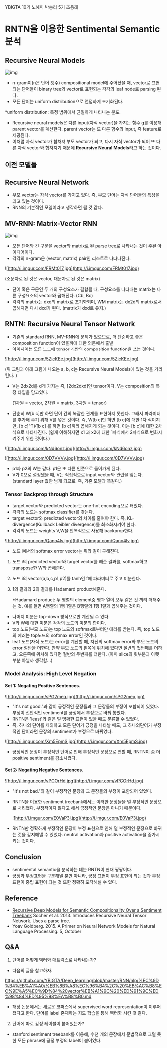 YBIGTA 10기 노혜미 박승리 5기 조용래
# RNTN을 이용한 Sentimental Semantic 분석

##  Recursive Neural Models

  ![img](http://i.imgur.com/gYAvQEP.jpg)

- n-gram이(n은 단어 갯수) compositional model에 주어졌을 때, vector로 표현되는 단어들이 binary tree와 vector로 표현되는 각각의 leaf node로 parsing 된다.
- 모든 단어는 uniform distribution으로 랜덤하게 초기화된다.

*uniform distribution: 특정 범위에서 균일하게 나타나는 분포.

- Recursive neural models은 다른 input(자식 vector)을 가지는 함수 g를 이용해 parent vector를 계산한다. parent vector는 또 다른 함수의 input, 즉 feature로 제공된다.
- 이처럼 자식 vector가 합쳐져 부모 vector가 되고, 다시 자식 vector가 되어 또 다른 자식 vector와 합쳐지기 때문에 **Recursive Neural Models**라고 하는 것이다.

## 이전 모델들

## Recursive Neural Network

- 부모 vector는 자식 vector를 가지고 있다. 즉, 부모 단어는 자식 단어들의 특성을 띄고 있는 것이다.
- RNN의 기본적인 모델이라고 생각하면 될 것 같다.

## MV-RNN: Matrix-Vector RNN 


![img](http://i.imgur.com/Jh87zKL.jpg)

- 모든 단어와 긴 구문을 vector와 matrix로 된 parse tree로 나타내는 것이 주된 아이디어이다.
- 각각의 n-gram은 (vector, matrix) pair인 리스트로 나타나진다. 

![http://i.imgur.com/FRMt017.jpg](http://i.imgur.com/FRMt017.jpg)

(소문자로 된 것은 vector, 대문자로 된 것은 matrix)

- 단어 혹은 구문인 두 개의 구성요소가 결합될 때, 구성요소를 나타내는 matrix는 다른 구성요소의 vector와 곱해진다. (Cb, Bc)
- 각각의 matrix는 dxd의 matrix로 초기화되며, WM matrix는 dx2d의 matrix로서 곱해지면 다시 dxd가 된다. (matrix가 dxd로 유지.)

## RNTN: Recursive Neural Tensor Network

- 기존의 standard RNN, MV-RNN에 문제가 있으므로, 더 단순하고 좋은 composition function이 있을까에 대한 의문에서 출발
- 아이디어는 모든 노드에 tensor 기반의 composition function을 쓰는 것이다.

![http://i.imgur.com/5ZicKEe.jpg](http://i.imgur.com/5ZicKEe.jpg)

(위 그림과 아래 그림에 나오는 a, b, c는 Recursive Neural Models에 있는 것을 가리킨다. )

- V는 2dx2d를 d개 가지는 즉, [2dx2dxd]인 tensor이다. V는 composition의    특정 타입을 담고있다. 

  (1차원 = vector, 2차원 = matrix, 3차원 = tensor)

- 단순히 W[b c]만 하면 단어 간의 복잡한 관계를 표현하지 못한다. 그래서 파라미터를 추가해 주기 위해 V를 넣은 것이다. 즉, W[b c]만 하면 [b c]에 대한 1차 식이지만, [b c]^T*V*[b c] 를 하면 [b c]끼리 곱해지게 되는 것이다. 이는 [b c]에 대한 2차 식으로 나타나진다. (쉽게 이해하자면 x1 과 x2에 대한 1차식에서 2차식으로 변화시켜주기 위한 것이다.)


![http://i.imgur.com/kNd6onz.jpg](http://i.imgur.com/kNd6onz.jpg)

![http://i.imgur.com/0D7VVVv.jpg](http://i.imgur.com/0D7VVVv.jpg)

- p1과 p2의 W는 같다. p1은 또 다른 인풋으로 들어가게 된다.
- V가 0으로 설정됐을 때, V는 직접적으로 input vector와 관련을 맺는다. (standard layer 값만 남게 되므로. 즉, 기존 모델과 똑같다.)

### Tensor Backprop through Structure

- target vector와 predicted vector는 one-hot encoding으로 돼있다. 
- 각각의 노드는 softmax classifier를 갖는다.
- target vector와 predicted vector의 차이를 줄여야 한다. 즉, KL-divergence(Kullback Leibler divergence)를 최소화시켜야 한다. 
- 각각의 노드는 weights V,W을 반복적으로 사용해 backprop한다.

![http://i.imgur.com/Qano4lv.jpg](http://i.imgur.com/Qano4lv.jpg)

- 노드 i에서의 softmax error vector는 위와 같이 구해진다. 

1. 노드 i의 predicted vector와 target vector를 빼준 결과를, softmax하고 transpose한 W와 곱해준다.

2. 노드 i의 vector(a,b,c,p1,p2)를 tanh인 f에 파라미터로 주고 미분한다.

3. 1의 결과와 2의 결과를 Hadamard product해준다. 

   *Hadamard product: 두 행렬의 element중 행과 열이 모두 같은 것 끼리 더해주는 것. 예를 들면 A행렬의 1행 1렬은 B행렬의 1행 1렬과 곱해주는 것이다.

- 나머지 미분은 top-down 방식으로만 계산될 수 있다. 
- V와 W에 대한 미분은 각각의 노드의 미분의 합이다.
- top 노드(부모 노드)는 top 노드의 softmax로부터만 에러를 받는다. 즉, top 노드의   에러는 top노드의 softmax error인 것이다.
- leaf 노드(자식 노드)는 error를 계산할 때, 자신의 softmax error와 부모 노드의 error 절반을 더한다. 만약 부모 노드의 왼쪽에 위치해 있다면 절반의 첫번째를 더하고, 오른쪽에 위치해 있다면 절반의 두번째를 더한다. (아마 slice의 윗부분과 아랫부분 아닐까 생각함...)

### Model Analysis: High Level Negation

#### Set 1: Negating Positive Sentences.

![http://i.imgur.com/sPG2meq.jpg](http://i.imgur.com/sPG2meq.jpg)

- "It's not good."과 같이 긍정적인 문장들과 그 문장들의 부정이 포함되어 있었다. 부정이 전반적인 sentiment를 긍정에서 부정으로 바꿔 놓았다.
- RNTN은 'least'와 같은 덜 명확한 표현이 있을 때도 분류할 수 있었다.
- 즉, 하나의 단어를 제외하고 모든 단어가 긍정을 나타날 때도, 그 하나의단어가 부정적인 단어라면 문장의 sentiment가 부정으로 바뀌었다.

![http://i.imgur.com/Xm5EpmS.jpg](http://i.imgur.com/Xm5EpmS.jpg)

- 긍정적인 문장이 부정적인 단어로 인해 부정적인 문장으로 변할 때, RNTN이 좀 더 positive sentiment를 감소시켰다.

#### Set 2: Negating Negative Sentences.

![http://i.imgur.com/vPCOrHd.jpg](http://i.imgur.com/vPCOrHd.jpg)

- "It's not bad."와 같이 부정적인 문장과 그 문장들의 부정이 포함되어 있었다.

- RNTN을 이용한 sentiment treebank에서는 이러한 문장들을 덜 부정적인 문장으로 처리했다. 부정적이지 않다고 해서 긍정적인 문장은 아니기 때문이다.

  ![http://i.imgur.com/E0VaP3i.jpg](http://i.imgur.com/E0VaP3i.jpg)

- RNTN만 정확하게 부정적인 문장이 부정 표현으로 인해 덜 부정적인 문장으로 바뀌는 것을 감지해낼 수 있었다. neutral activation과 positive activation을 증가시키는 것이다.

## Conclusion

- sentimental semantic을 분석하는 데는 RNTN이 현재 짱짱이다.
- 긍정과 부정표현을 구분해낼 뿐만 아니라, 긍정 표현이 부정 표현이 되는 것과 부정 표현이 중립 표현이 되는 것 또한 정확히 포착해낼 수 있다.



## Reference

- [Recursive Deep Models for Semantic Compositionality Over a Sentiment Treebank](http://citeseerx.ist.psu.edu/viewdoc/download?doi=10.1.1.383.1327&rep=rep1&type=pdf) Socher et al. 2013.  Introduces Recursive Neural Tensor Network.  Uses a parse tree.
- Yoav Goldberg. 2015. A Primer on Neural Network Models for Natural Language Processing. 5, October


## Q&A

1. 단어를 어떻게 벡터와 매트릭스로 나타내는가?

- 다음의 글을 참고하자.

https://github.com/YBIGTA/Deep_learning/blob/master/RNN/nlp/%EC%9D%B4%EB%A1%A0/%EB%8B%A8%EC%96%B4%2C%20%EB%AC%B8%EC%9E%A5%EC%9D%84%20vector%EB%A1%9C%20%ED%91%9C%ED%98%84%ED%95%98%EA%B8%B0.md

- 해당 논문에서는 새로운 코퍼스에서 supervised word representation이 이루어졌다고 한다. 단어를 label 존재하는 지도 학습을 통해 벡터화 시킨 것 같다.

2. 단어에 따로 감정 레이블이 붙어있는가?

- stanford sentiment treebank를 이용해, 수천 개의 문장에서 문법적으로 그럴 듯한 모든 phrase에 긍정 부정의 label이 붙어있다. 

